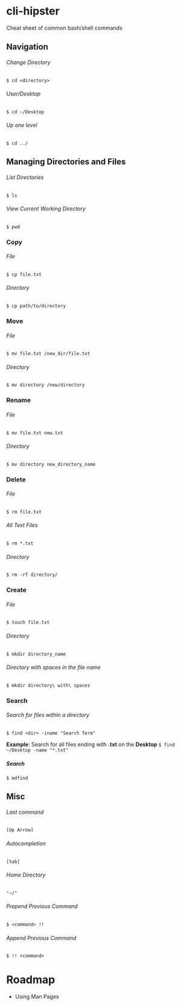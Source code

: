 # cli-hipster  
Cheat sheet of common bash/shell commands  

## Navigation  
###### Change Directory  
    $ cd <directory>
###### User/Desktop  
    $ cd ~/Desktop
###### Up one level  
    $ cd ../

## Managing Directories and Files
###### List Directories  
    $ ls
###### View Current Working Directory  
    $ pwd
### Copy
###### File
    $ cp file.txt
###### Directory
    $ cp path/to/directory
### Move
###### File
    $ mv file.txt /new_dir/file.txt
###### Directory
    $ mv directory /new/directory
### Rename
###### File
    $ mv file.txt new.txt
###### Directory
    $ mv directory new_directory_name
### Delete
###### File
    $ rm file.txt
###### All Text Files
    $ rm *.txt
###### Directory
    $ rm -rf directory/
### Create  
###### File  
    $ touch file.txt
###### Directory  
    $ mkdir directory_name
###### Directory with spaces in the file name
    $ mkdir directory\ with\ spaces
### Search
###### Search for files within a directory
    $ find <dir> -iname "Search Term"
**Example**: Search for all files ending with **.txt** on the **Desktop**
`$ find ~/Desktop -name "*.txt"`
##### Search
    $ mdfind

## Misc  
###### Last command  
    [Up Arrow]
###### Autocompletion  
    [tab]  
###### Home Directory  
    "~/"
###### Prepend Previous Command  
    $ <command> !!
###### Append Previous Command
    $ !! <command>
# Roadmap
* Using Man Pages
